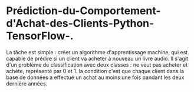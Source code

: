 # Prédiction-du-Comportement-d'Achat-des-Clients-Python-TensorFlow-.
La tâche est simple : créer un algorithme d'apprentissage machine, qui est capable de prédire si un client va acheter à nouveau un livre audio.  Il s'agit d'un problème de classification avec deux classes : ne veut pas acheter et achète, représenté par 0 et 1.
la condition c'est que chaque client dans la base de données a effectué un achat au moins une fois pandant les deux dernière années.
